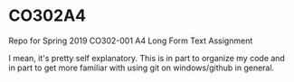 # CO302A4
Repo for Spring 2019 CO302-001 A4 Long Form Text Assignment

I mean, it's pretty self explanatory. This is in part to organize my code and in part to get more familiar with using git on windows/github in general.

